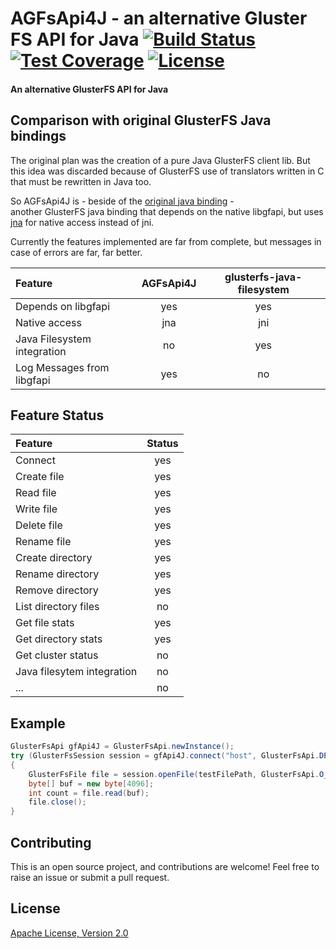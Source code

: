 # AGFsApi4J - an alternative Gluster FS API for Java [![Build Status](https://travis-ci.org/agfsapi4j/agfsapi4j.svg?branch=master)](https://travis-ci.org/agfsapi4j/agfsapi4j) [![Test Coverage](https://codecov.io/gh/agfsapi4j/agfsapi4j/branch/master/graph/badge.svg)](https://codecov.io/gh/agfsapi4j/agfsapi4j) [![License](https://img.shields.io/badge/License-Apache%202.0-blue.svg)](https://www.apache.org/licenses/LICENSE-2.0.txt)

#### An alternative GlusterFS API for Java

## Comparison with original GlusterFS Java bindings
The original plan was the creation of a pure Java GlusterFS client lib. But this idea was discarded because of GlusterFS use 
of translators written in C that must be rewritten in Java too.

So AGFsApi4J is  - beside of the [original java binding](https://github.com/gluster/glusterfs-java-filesystem) -  
another GlusterFS java binding that depends on the native libgfapi, but uses [jna](https://github.com/java-native-access/jna)
for native access instead of jni.

Currently the features implemented are far from complete, but messages in case of errors are far, far better.

| Feature                     | AGFsApi4J | glusterfs-java-filesystem |
|:--------------------------- |:---------:|:-------------------------:|
| Depends on libgfapi         |    yes    |             yes           |
| Native access               |    jna    |             jni           |
| Java Filesystem integration |    no     |             yes           |
| Log Messages from libgfapi  |    yes    |              no           |

## Feature Status

| Feature                     |   Status   |
|:--------------------------- |:----------:|
| Connect                     |     yes    |
| Create file                 |     yes    |
| Read file                   |     yes    |
| Write file                  |     yes    |
| Delete file                 |     yes    |
| Rename file                 |     yes    |
| Create directory            |     yes    |
| Rename directory            |     yes    |
| Remove directory            |     yes    |
| List directory files        |     no     |
| Get file stats              |     yes    |
| Get directory stats         |     yes    |
| Get cluster status          |     no     |
| Java filesytem integration  |     no     |
| ...                         |     no     |

## Example
```java
GlusterFsApi gfApi4J = GlusterFsApi.newInstance();
try (GlusterFsSession session = gfApi4J.connect("host", GlusterFsApi.DEFAULT_PORT, "vol0");)
{
    GlusterFsFile file = session.openFile(testFilePath, GlusterFsApi.O_RDONLY);
    byte[] buf = new byte[4096];
    int count = file.read(buf);
    file.close();
}
```

## Contributing
This is an open source project, and contributions are welcome! Feel free to raise an issue or submit a pull request.

## License
[Apache License, Version 2.0](license)
